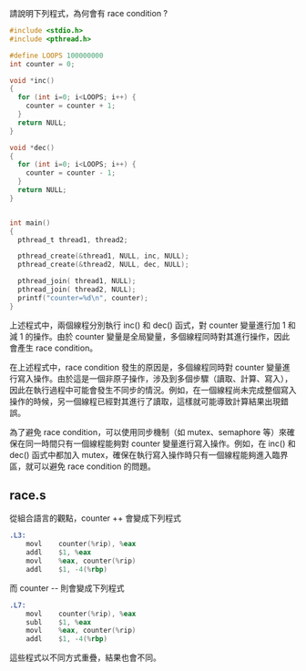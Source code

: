 請說明下列程式，為何會有 race condition ?

```c
#include <stdio.h>
#include <pthread.h>

#define LOOPS 100000000
int counter = 0;

void *inc()
{
  for (int i=0; i<LOOPS; i++) {
    counter = counter + 1;
  }
  return NULL;
}

void *dec()
{
  for (int i=0; i<LOOPS; i++) {
    counter = counter - 1;
  }
  return NULL;
}


int main() 
{
  pthread_t thread1, thread2;

  pthread_create(&thread1, NULL, inc, NULL);
  pthread_create(&thread2, NULL, dec, NULL);

  pthread_join( thread1, NULL);
  pthread_join( thread2, NULL);
  printf("counter=%d\n", counter);
}

```

上述程式中，兩個線程分別執行 inc() 和 dec() 函式，對 counter 變量進行加 1 和減 1 的操作。由於 counter 變量是全局變量，多個線程同時對其進行操作，因此會產生 race condition。

在上述程式中，race condition 發生的原因是，多個線程同時對 counter 變量進行寫入操作。由於這是一個非原子操作，涉及到多個步驟（讀取、計算、寫入），因此在執行過程中可能會發生不同步的情況。例如，在一個線程尚未完成整個寫入操作的時候，另一個線程已經對其進行了讀取，這樣就可能導致計算結果出現錯誤。

為了避免 race condition，可以使用同步機制（如 mutex、semaphore 等）來確保在同一時間只有一個線程能夠對 counter 變量進行寫入操作。例如，在 inc() 和 dec() 函式中都加入 mutex，確保在執行寫入操作時只有一個線程能夠進入臨界區，就可以避免 race condition 的問題。

## race.s 

從組合語言的觀點，counter ++ 會變成下列程式

```asm
.L3:
	movl	counter(%rip), %eax
	addl	$1, %eax
	movl	%eax, counter(%rip)
	addl	$1, -4(%rbp)
```

而 counter -- 則會變成下列程式

```asm
.L7:
	movl	counter(%rip), %eax
	subl	$1, %eax
	movl	%eax, counter(%rip)
	addl	$1, -4(%rbp)
```

這些程式以不同方式重疊，結果也會不同。

